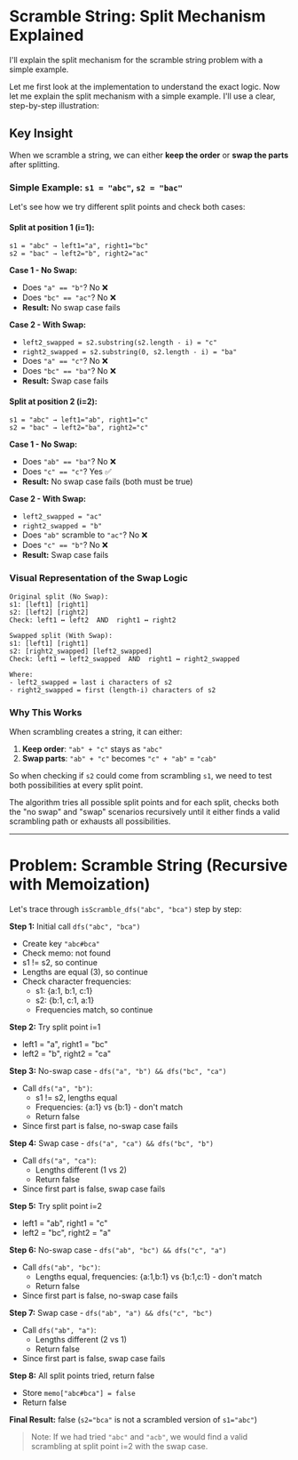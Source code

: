 # Scramble String: Split Mechanism Explained

I'll explain the split mechanism for the scramble string problem with a simple example.

Let me first look at the implementation to understand the exact logic. Now let me explain the split mechanism with a simple example. I'll use a clear, step-by-step illustration:

## Key Insight

When we scramble a string, we can either **keep the order** or **swap the parts** after splitting.

### Simple Example: `s1 = "abc"`, `s2 = "bac"`

Let's see how we try different split points and check both cases:

#### Split at position 1 (i=1):
```text
s1 = "abc" → left1="a", right1="bc"
s2 = "bac" → left2="b", right2="ac"
```
**Case 1 - No Swap:**
- Does `"a" == "b"`? No ❌
- Does `"bc" == "ac"`? No ❌
- **Result:** No swap case fails

**Case 2 - With Swap:**
- `left2_swapped = s2.substring(s2.length - i) = "c"`
- `right2_swapped = s2.substring(0, s2.length - i) = "ba"`
- Does `"a" == "c"`? No ❌
- Does `"bc" == "ba"`? No ❌
- **Result:** Swap case fails

#### Split at position 2 (i=2):
```text
s1 = "abc" → left1="ab", right1="c"
s2 = "bac" → left2="ba", right2="c"
```
**Case 1 - No Swap:**
- Does `"ab" == "ba"`? No ❌
- Does `"c" == "c"`? Yes ✅
- **Result:** No swap case fails (both must be true)

**Case 2 - With Swap:**
- `left2_swapped = "ac"`
- `right2_swapped = "b"`
- Does `"ab"` scramble to `"ac"`? No ❌
- Does `"c" == "b"`? No ❌
- **Result:** Swap case fails

### Visual Representation of the Swap Logic

```text
Original split (No Swap):
s1: [left1] [right1]
s2: [left2] [right2]
Check: left1 ↔ left2  AND  right1 ↔ right2

Swapped split (With Swap):
s1: [left1] [right1]
s2: [right2_swapped] [left2_swapped]
Check: left1 ↔ left2_swapped  AND  right1 ↔ right2_swapped

Where:
- left2_swapped = last i characters of s2
- right2_swapped = first (length-i) characters of s2
```

### Why This Works

When scrambling creates a string, it can either:
1. **Keep order**: `"ab" + "c"` stays as `"abc"`
2. **Swap parts**: `"ab" + "c"` becomes `"c" + "ab"` = `"cab"`

So when checking if `s2` could come from scrambling `s1`, we need to test both possibilities at every split point.

The algorithm tries all possible split points and for each split, checks both the "no swap" and "swap" scenarios recursively until it either finds a valid scrambling path or exhausts all possibilities.

---

# Problem: Scramble String (Recursive with Memoization)

Let's trace through `isScramble_dfs("abc", "bca")` step by step:

**Step 1:** Initial call `dfs("abc", "bca")`
- Create key `"abc#bca"`
- Check memo: not found
- s1 != s2, so continue
- Lengths are equal (3), so continue
- Check character frequencies:
  - s1: {a:1, b:1, c:1}
  - s2: {b:1, c:1, a:1}
  - Frequencies match, so continue

**Step 2:** Try split point i=1
- left1 = "a", right1 = "bc"
- left2 = "b", right2 = "ca"

**Step 3:** No-swap case - `dfs("a", "b") && dfs("bc", "ca")`
- Call `dfs("a", "b")`:
  - s1 != s2, lengths equal
  - Frequencies: {a:1} vs {b:1} - don't match
  - Return false
- Since first part is false, no-swap case fails

**Step 4:** Swap case - `dfs("a", "ca") && dfs("bc", "b")`
- Call `dfs("a", "ca")`:
  - Lengths different (1 vs 2)
  - Return false
- Since first part is false, swap case fails

**Step 5:** Try split point i=2
- left1 = "ab", right1 = "c"
- left2 = "bc", right2 = "a"

**Step 6:** No-swap case - `dfs("ab", "bc") && dfs("c", "a")`
- Call `dfs("ab", "bc")`:
  - Lengths equal, frequencies: {a:1,b:1} vs {b:1,c:1} - don't match
  - Return false
- Since first part is false, no-swap case fails

**Step 7:** Swap case - `dfs("ab", "a") && dfs("c", "bc")`
- Call `dfs("ab", "a")`:
  - Lengths different (2 vs 1)
  - Return false
- Since first part is false, swap case fails

**Step 8:** All split points tried, return false
- Store `memo["abc#bca"] = false`
- Return false

**Final Result:** false (`s2="bca"` is not a scrambled version of `s1="abc"`)

> Note: If we had tried `"abc"` and `"acb"`, we would find a valid scrambling at split point i=2 with the swap case.

